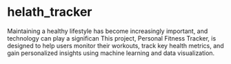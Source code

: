 # helath_tracker
Maintaining a healthy lifestyle has become increasingly important, and technology can play a significan This project, Personal Fitness Tracker, is designed to help users monitor their workouts, track key health metrics, and gain personalized insights using machine learning and data visualization.
